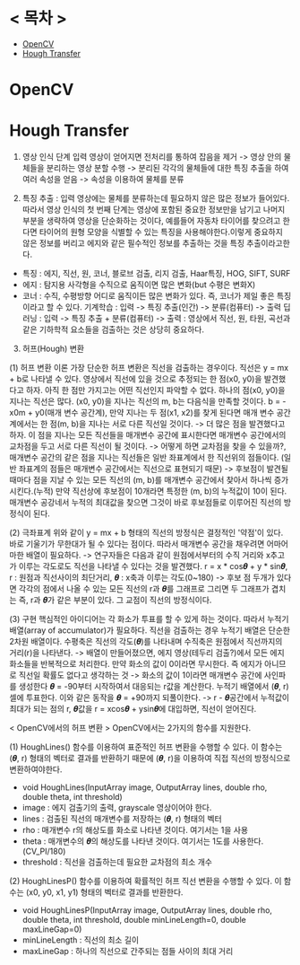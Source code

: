 # < 목차 >
+ [OpenCV](#OpenCV)
+ [Hough Transfer](#Hough-Transfer)

# OpenCV

# Hough Transfer
1. 영상 인식 단계
입력 영상이 얻어지면 전처리를 통하여 잡음을 제거 -> 영상 안의 물체들을 분리하는 영상 분할 수행 -> 분리된 각각의 물체들에 대한 특징 추출을 하여 여러 속성을 얻음 -> 속성을 이용하여 물체를 분류 

2. 특징 추출
: 입력 영상에는 물체를 분류하는데 필요하지 않은 많은 정보가 들어있다. 따라서 영상 인식의 첫 번째 단계는 영상에 포함된 중요한 정보만을 남기고 나머지 부분을 생략하여 영상을 단순화하는 것이다, 예를들어 자동차 타이어를 찾으려고 한다면 타이어의 원형 모양을 식별할 수 있는 특징을 사용해야한다.이렇게 중요하지 않은 정보를 버리고 에지와 같은 필수적인 정보를 추출하는 것을 특징 추출이라고한다.
- 특징 : 에지, 직선, 원, 코너, 블로브 검출, 리지 검출, Haar특징, HOG, SIFT, SURF
- 에지 : 탐지용 사각형을 수직으로 움직이면 많은 변화(but 수평은 변화X) 
- 코너 : 수직, 수평방향 어디로 움직이든 많은 변화가 있다. 즉, 코너가 제일 좋은 특징이라고 할 수 있다.
기계학습 : 입력 -> 특징 추출(인간) -> 분류(컴퓨터) -> 출력
딥러닝 : 입력 -> 특징 추출 + 분류(컴퓨터) -> 출력 
: 영상에서 직선, 원, 타원, 곡선과 같은 기하학적 요소들을 검출하는 것은 상당히 중요하다.

3. 허프(Hough) 변환

(1) 허프 변환 이론
가장 단순한 허프 변환은 직선을 검출하는 경우이다. 직선은 y = mx + b로 나타낼 수 있다.
영상에서 직선에 있을 것으로 추정되는 한 점(x0, y0)을 발견했다고 하자. 아직 한 점만 가지고는 어떤 직선인지 파악할 수 없다. 하나의 점(x0, y0)을 지나는 직선은 많다. (x0, y0)을 지나는 직선의 m, b는 다음식을 만족할 것이다. b = -x0m + y0(매개 변수 공간계), 만약 지나는 두 점(x1, x2)를 찾게 된다면 매개 변수 공간계에서는 한 점(m, b)을 지나는 서로 다른 직선일 것이다. 
-> 더 많은 점을 발견했다고 하자. 이 점을 지나는 모든 직선들을 매개변수 공간에 표시한다면 매개변수 공간에서의 교차점을 두고 서로 다른 직선이 될 것이다.
-> 어떻게 하면 교차점을 찾을 수 있을까?, 매개변수 공간의 같은 점을 지나는 직선들은 일반 좌표계에서 한 직선위의 점들이다. (일반 좌표계의 점들은 매개변수 공간에서는 직선으로 표현되기 때문) 
-> 후보점이 발견될 때마다 점을 지날 수 있는 모든 직선의 (m, b)를 매개변수 공간에서 찾아서 하나씩 증가시킨다.(누적) 만약 직선상에 후보점이 10개라면 특정한 (m, b)의 누적값이 10이 된다. 매개변수 공강네서 누적의 최대값을 찾으면 그것이 바로 후보점들로 이루어진 직선의 방정식이 된다.

(2) 극좌표계
위와 같이 y = mx + b 형태의 직선의 방정식은 결정적인 '약점'이 있다. 바로 기울기가 무한대가 될 수 있다는 점이다. 따라서 매개변수 공간을 채우려면 어마어마한 배열이 필요하다.
-> 연구자들은 다음과 같이 원점에서부터의 수직 거리와 x추고가 이루는 각도로도 직선을 나타낼 수 있다는 것을 발견했다. r = x * cos𝜽 + y * sin𝜽, r : 원점과 직선사이의 최단거리, 𝜽 : x축과 이루는 각도(0~180)
-> 후보 점 두개가 있다면 각각의 점에서 나올 수 있는 모든 직선의 r과 𝜽를 그래프로 그리면 두 그래프가 겹치는 즉, r과 𝜽가 같은 부분이 있다. 그 교점이 직선의 방정식이다.

(3) 구현
핵심적인 아이디어는 각 화소가 투표를 할 수 있게 하는 것이다. 따라서 누적기 배열(array of accumulator)가 필요하다. 직선을 검출하는 경우 누적기 배열은 단순한 2차원 배열이다. 수평축은 직선의 각도(𝜽)를 나타내며 수직축은 원점에서 직선까지의 거리(r)을 나타낸다.
-> 배열이 만들어졌으면, 에지 영상(테두리 검출?)에서 모든 에지 화소들을 반복적으로 처리한다. 만약 화소의 값이 0이라면 무시한다. 즉 에지가 아니므로 직선일 확률도 없다고 생각하는 것
-> 화소의 값이 1이라면 매개변수 공간에 사인파를 생성한다 𝜽 = -90부터 시작하여서 대응되는 r값을 계산한다. 누적기 배열에서 (𝜽, r) 셀에 투표한다. 이와 같은 동작을 𝜽 = +90까지 되풀이한다.
-> r - 𝜽공간에서 누적값이 최대가 되는 점의 r, 𝜽값을 r = xcos𝜽 + ysin𝜽에 대입하면, 직선이 얻어진다.

< OpenCV에서의 허프 변환 >
OpenCV에서는 2가지의 함수를 지원한다.

(1) HoughLines() 함수를 이용하여 표준적인 허프 변환을 수행할 수 있다. 이 함수는 (𝜽, r) 형태의 벡터로 결과를 반환하기 때문에 (𝜽, r)을 이용하여 직접 직선의 방정식으로 변환하여야한다. 
- void HoughLines(InputArray image, OutputArray lines, double rho, double theta, int threshold)
- image : 에지 검출기의 출력, grayscale 영상이어야 한다.
- lines : 검출된 직선의 매개변수를 저장하는 (𝜽, r) 형태의 벡터
- rho : 매개변수 r의 해상도를 화소로 나타낸 것이다. 여기서는 1을 사용 
- theta : 매개변수의 𝜽의 해상도를 나타낸 것이다. 여기서는 1도를 사용한다.(CV_PI/180)
- threshold : 직선을 검출하는데 필요한 교차점의 최소 개수 

(2) HoughLinesP() 함수를 이용하여 확률적인 허프 직선 변환을 수행할 수 있다. 이 함수는 (x0, y0, x1, y1) 형태의 벡터로 결과를 반환한다.
- void HoughLinesP(InputArray image, OutputArray lines, double rho, double theta, int threshold, double minLineLength=0, double maxLineGap=0)
- minLineLength : 직선의 최소 길이
- maxLineGap : 하나의 직선으로 간주되는 점들 사이의 최대 거리 
